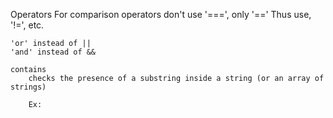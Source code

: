 Operators
	For comparison operators don't use '===', only '=='
		Thus use, '!=', etc.

	'or' instead of ||
	'and' instead of &&

	contains
		checks the presence of a substring inside a string (or an array of strings)

		Ex:
